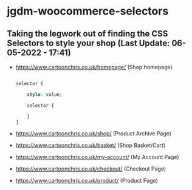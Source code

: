 # jgdm-woocommerce-selectors

## Taking the legwork out of finding the CSS Selectors to style your shop (**Last Update:** 06-05-2022 - 17:41)



+ https://www.cartoonchris.co.uk/homepage/ (Shop homepage)

    ```scss

    selector {

        style: value;

        selector {

        }
    }

    ```

+ https://www.cartoonchris.co.uk/shop/ (Product Archive Page)

+ https://www.cartoonchris.co.uk/basket/ (Shop Basket/Cart)

+ https://www.cartoonchris.co.uk/my-account/ (My Account Page)

+ https://www.cartoonchris.co.uk/checkout/ (Checkout Page)

+ https://www.cartoonchris.co.uk/product/ (Product Page)


